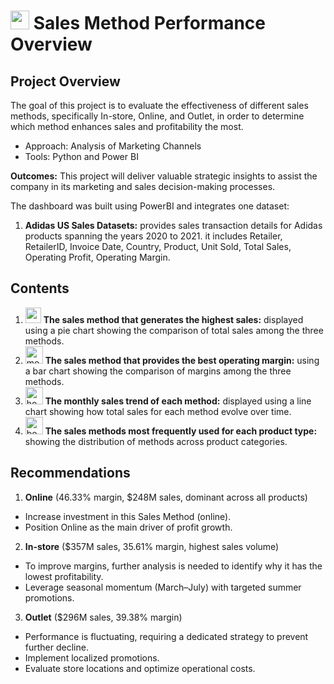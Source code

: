 # <img src="https://img.icons8.com/emoji/48/000000/shopping-cart-emoji.png" width="30"/> Sales Method Performance Overview

## **Project Overview**
The goal of this project is to evaluate the effectiveness of different sales methods, specifically In-store, Online, and Outlet, in order to determine which method enhances sales and profitability the most.

- Approach: Analysis of Marketing Channels
- Tools: Python and Power BI

**Outcomes:**
This project will deliver valuable strategic insights to assist the company in its marketing and sales decision-making processes.

The dashboard was built using PowerBI and integrates one dataset:
1. **Adidas US Sales Datasets:** provides sales transaction details for Adidas products spanning the years 2020 to 2021. it includes  Retailer, RetailerID, Invoice Date, Country, Product, Unit Sold, Total Sales, Operating Profit, Operating Margin.

## **Contents**

1. <img src="https://img.icons8.com/ios-filled/50/ffffff/pie-chart.png" width="25"/> **The sales method that generates the highest sales:** displayed using a pie chart showing the comparison of total sales among the three methods.
2. <img src="https://img.icons8.com/ios-filled/50/ffffff/money-bag.png" width="28" alt="money"/> **The sales method that provides the best operating margin:** using a bar chart showing the comparison of margins among the three methods.
3. <img src="https://img.icons8.com/ios-filled/50/ffffff/hourglass--v1.png" width="28" alt="hourglass"/> **The monthly sales trend of each method:** displayed using a line chart showing how total sales for each method evolve over time.
4. <img src="https://img.icons8.com/ios-filled/50/ffffff/box--v1.png" width="28" alt="box"/> **The sales methods most frequently used for each product type:** showing the distribution of methods across product categories.

## **Recommendations**
1. **Online** (46.33% margin, $248M sales, dominant across all products)
- Increase investment in this Sales Method (online).
- Position Online as the main driver of profit growth.

2. **In-store** ($357M sales, 35.61% margin, highest sales volume)
- To improve margins, further analysis is needed to identify why it has the lowest profitability.
- Leverage seasonal momentum (March–July) with targeted summer promotions.

3. **Outlet** ($296M sales, 39.38% margin)
- Performance is fluctuating, requiring a dedicated strategy to prevent further decline.
- Implement localized promotions.
- Evaluate store locations and optimize operational costs.
